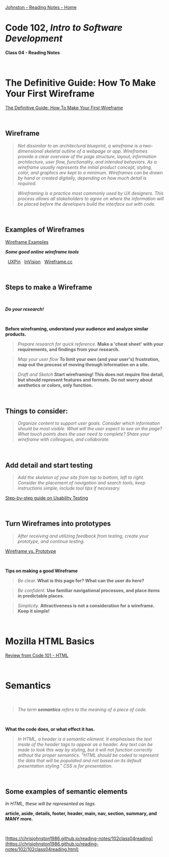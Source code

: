 [Johnston - Reading Notes - Home](https://chrisjohnston1986.github.io/reading-notes/)

# Code 102, _Intro to Software Development_ 
**Class 04 - Reading Notes**

&nbsp;
&nbsp;

# The Definitive Guide: How To Make Your First Wireframe
  
[The Definitive Guide: How To Make Your First Wireframe](https://careerfoundry.com/en/blog/ux-design/how-to-create-your-first-wireframe/)

&nbsp;

##  Wireframe

> _Not dissimilar to an architectural blueprint, a wireframe is a two-dimensional skeletal outline of a webpage or app. Wireframes provide a clear overview of the page structure, layout, information architecture, user flow, functionality, and intended behaviors. As a wireframe usually represents the initial product concept, styling, color, and graphics are kept to a minimum. Wireframes can be drawn by hand or created digitally, depending on how much detail is required._

> _Wireframing is a practice most commonly used by UX designers. This process allows all stakeholders to agree on where the information will be placed before the developers build the interface out with code._


&nbsp;
## Examples of Wireframes
[Wireframe Examples](https://dpbnri2zg3lc2.cloudfront.net/en/wp-content/uploads/old-blog-uploads/versions/samuel-student-wireframe---x----972-715x---.png)


***Some good online wireframe tools***

&nbsp;
[UXPin](https://www.uxpin.com/)
&nbsp;
[InVision](http://www.invisionapp.com/) 
&nbsp;
[Wireframe.cc](https://wireframe.cc/)
&nbsp;

&nbsp;
## Steps to make a Wireframe

&nbsp;

***Do your research!***

&nbsp;

**Before wireframing, understand your audience and analyze similar products.**

> _Prepare research for quick reference._
**Make a 'cheat sheet' with your requirements, and findings from your research.**

> _Map your user flow_
**To limit your own (and your user's) frustration, map out the process of moving through information on a site.**

> _Draft and Sketch_
**Start wireframing! This does not require fine detail, but should represent features and formats. Do not worry about aesthetics or colors, only function.**

&nbsp;

## Things to consider:

> _Organize content to support user goals._
> _Consider which information should be most visible._
> _What will the user *expect* to see on the page?_
> _What touch points does the user need to complete?_
> _Share your wireframe with colleagues, and collaborate._

&nbsp;

## Add detail and start testing

> _Add the skeleton of your site from top to bottom, left to right. Consider the placement of navigation and search tools, keep instructions simple, include tool tips if necessary._

[Step-by-step guide on Usability Testing](https://careerfoundry.com/en/blog/ux-design/how-to-conduct-usability-testing-a-step-by-step-guide/)

&nbsp;

## Turn Wireframes into prototypes

> _After receiving and utilizing feedback from testing, create your prototype, and continue testing._

[Wireframe vs. Prototype](https://www.invisionapp.com/inside-design/wireframe-prototype-difference/)

&nbsp;

**Tips on making a good Wireframe**
&nbsp;
> _Be clear._ **What is this page for? What can the user do here?**



> _Be confident._ **Use familiar navigational processes, and place items in predictable places.**



> _Simplicity._ **Attractiveness is not a consideration for a wireframe. Keep it simple!**

&nbsp;

# Mozilla HTML Basics
[Review from Code 101 - HTML](https://developer.mozilla.org/en-US/docs/Learn/Getting_started_with_the_web/HTML_basics)

&nbsp;

# Semantics

&nbsp;

> _The term **semantics** refers to the meaning of a piece of code._ 

<br>

**What the code does, or what effect it has.**

> _In HTML, a header is a semantic element. It emphasises the text inside of the header tags to appear as a header. Any text can be made to look this way by styling, but it will not function correctly without the proper semantics. "HTML should be coded to represent the data that will be populated and not based on its default presentation styling." CSS is for presentation._

&nbsp;

## Some examples of semantic elements

_In HTML, these will be represented as tags._

**article, aside, details, footer, header, main, nav, section, summary, and MANY more.**

&nbsp;
&nbsp;

[https://chrisjohnston1986.github.io/reading-notes/102class04reading](https://chrisjohnston1986.github.io/reading-notes/102/102class04reading.html)
